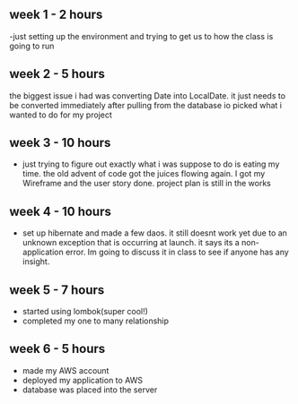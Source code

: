 week 1 - 2 hours
-
-just setting up the environment and trying to get us to how the class is going to run

week 2 - 5 hours 
-
the biggest issue i had was converting Date into LocalDate. it just needs to be converted immediately after pulling from the database
io picked what i wanted to do for my project

week 3 - 10 hours 
-
- just trying to figure out exactly what i was suppose to do is eating my time. the old advent of code got the juices flowing again.
I got my Wireframe and the user story done. project plan is still in the works 

week 4 - 10 hours
- 
- set up hibernate and made a few daos. it still doesnt work yet due to an unknown exception that is occurring at launch. it says its a non-application error. Im going to discuss it in class to see if anyone has any insight.

week 5 - 7 hours
-
- started using lombok(super cool!)
- completed my one to many relationship

week 6 - 5 hours
-
- made my AWS account
- deployed my application to AWS
- database was placed into the server

